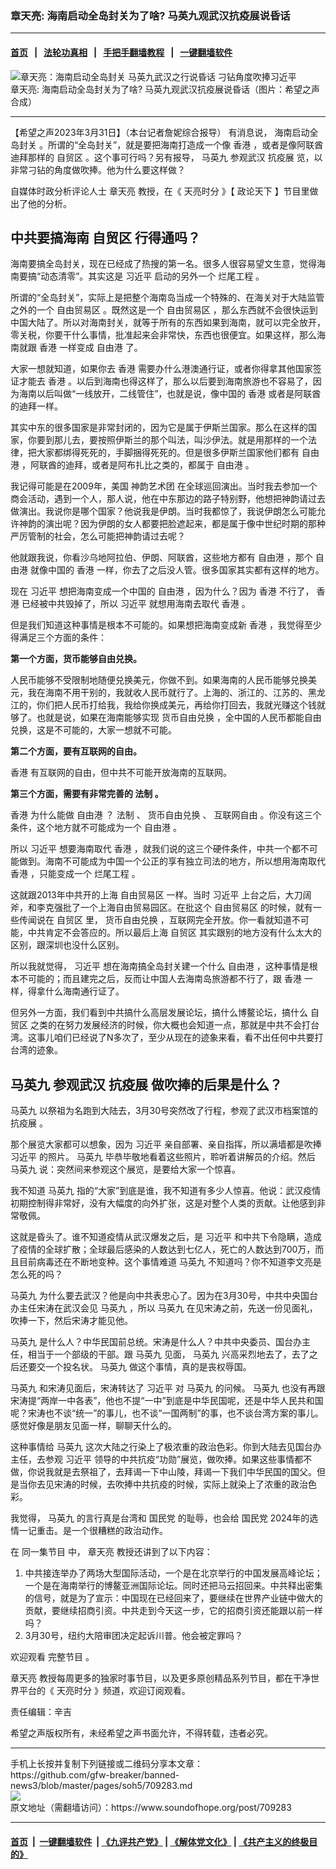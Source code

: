 ### 章天亮: 海南启动全岛封关为了啥? 马英九观武汉抗疫展说昏话
------------------------

#### [首页](https://github.com/gfw-breaker/banned-news3/blob/master/README.md) &nbsp;&nbsp;|&nbsp;&nbsp; [法轮功真相](https://github.com/begood0513/basic/blob/master/README.md)  &nbsp;&nbsp;|&nbsp;&nbsp; [手把手翻墙教程](https://github.com/gfw-breaker/guides/wiki)  &nbsp;&nbsp;|&nbsp;&nbsp; [一键翻墙软件](https://github.com/gfw-breaker/nogfw/blob/master/README.md)  



<div><img alt="章天亮：海南启动全岛封关 马英九武汉之行说昏话 刁钻角度吹捧习近平 " src="https://img.soundofhope.org/2023-03/1680272970249.jpg"/>
<br/><figcaption class="caption">
 章天亮: 海南启动全岛封关为了啥? 马英九观武汉抗疫展说昏话（图片：希望之声合成）
</figcaption></div><hr/>


<div><div class="Content__Wrapper sc-1bvya0-0 elmmKw article_body" data-checkusr="" itemprop="articleBody">
 <div id="post_place_1">
 </div>
 <p class="meta-top">
  <span class="meta">
   【希望之声2023年3月31日】（本台记者詹妮综合报导）
  </span>
  有消息说，
  <ok href="/term/855029">
   海南启动全岛封关
  </ok>
  。所谓的“全岛封关”，就是要把海南打造成一个像
  <ok href="/term/1043">
   香港
  </ok>
  ，或者是像阿联酋迪拜那样的
  <ok href="/term/135403">
   自贸区
  </ok>
  。这个事可行吗？另有报导，
  <ok href="/term/14669">
   马英九
  </ok>
  参观武汉
  <ok href="/term/855035">
   抗疫展
  </ok>
  览，以非常刁钻的角度做吹捧。他为什么要这样做？
 </p>
 <p>
  自媒体时政分析评论人士
  <ok href="/term/974">
   章天亮
  </ok>
  教授，在《
  <ok href="/term/8908">
   天亮时分
  </ok>
  》【
  <ok href="/term/8909">
   政论天下
  </ok>
  】节目里做出了他的分析。
 </p>
 <h2>
  中共要搞海南
  <ok href="/term/135403">
   自贸区
  </ok>
  行得通吗？
 </h2>
 <p>
  海南要搞全岛封关，现在已经成了热搜的第一名。很多人很容易望文生意，觉得海南要搞“动态清零”。其实这是
  <ok href="/term/1063">
   习近平
  </ok>
  启动的另外一个
  <ok href="/term/60789">
   烂尾工程
  </ok>
  。
 </p>
 <p>
  所谓的“全岛封关”，实际上是把整个海南岛当成一个特殊的、在海关对于大陆监管之外的一个
  <ok href="/term/89573">
   自由贸易区
  </ok>
  。既然这是一个
  <ok href="/term/89573">
   自由贸易区
  </ok>
  ，那么东西就不会很快运到中国大陆了。所以对海南封关，就等于所有的东西如果到海南，就可以完全放开，零关税，你要干什么事情，批准起来会非常快，东西也很便宜。如果这样，那么海南就跟
  <ok href="/term/1043">
   香港
  </ok>
  一样变成
  <ok href="/term/92234">
   自由港
  </ok>
  了。
 </p>
 <p>
  大家一想就知道，如果你去
  <ok href="/term/1043">
   香港
  </ok>
  需要办什么港澳通行证，或者你得拿其他国家签证才能去
  <ok href="/term/1043">
   香港
  </ok>
  。以后到海南也得这样了，那么以后要到海南旅游也不容易了，因为海南以后叫做“一线放开，二线管住”，也就是说，像中国的
  <ok href="/term/1043">
   香港
  </ok>
  或者是阿联酋的迪拜一样。
 </p>
 <p>
  其实中东的很多国家是非常封闭的，因为它是属于伊斯兰国家。那么在这样的国家，你要到那儿去，要按照伊斯兰的那个叫法，叫沙伊法。就是用那样的一个法律，把大家都绑得死死的，手脚捆得死死的。但是很多伊斯兰国家他们都有
  <ok href="/term/92234">
   自由港
  </ok>
  ，阿联酋的迪拜，或者是阿布扎比之类的，都属于
  <ok href="/term/92234">
   自由港
  </ok>
  。
 </p>
 <p>
  我记得可能是在2009年，美国
  <ok href="/term/20058">
   神韵艺术团
  </ok>
  在全球巡回演出。当时我去参加一个商会活动，遇到一个人，那人说，他在中东那边的路子特别野，他想把神韵请过去做演出。我说你是哪个国家？他说我是伊朗。当时我都惊了，我说伊朗怎么可能允许神韵的演出呢？因为伊朗的女人都要把脸遮起来，都是属于像中世纪时期的那种严厉管制的社会，怎么可能把神韵请过去呢？
 </p>
 <p>
  他就跟我说，你看沙乌地阿拉伯、伊朗、阿联酋，这些地方都有
  <ok href="/term/92234">
   自由港
  </ok>
  ，那个
  <ok href="/term/92234">
   自由港
  </ok>
  就像中国的
  <ok href="/term/1043">
   香港
  </ok>
  一样，你去了之后没人管。很多国家其实都有这样的地方。
 </p>
 <p>
  现在
  <ok href="/term/1063">
   习近平
  </ok>
  想把海南变成一个中国的
  <ok href="/term/92234">
   自由港
  </ok>
  ，因为什么？因为
  <ok href="/term/1043">
   香港
  </ok>
  不行了，
  <ok href="/term/1043">
   香港
  </ok>
  已经被中共毁掉了，所以
  <ok href="/term/1063">
   习近平
  </ok>
  就想用海南去取代
  <ok href="/term/1043">
   香港
  </ok>
  。
 </p>
 <p>
  但是我们知道这种事情是根本不可能的。如果想把海南变成新
  <ok href="/term/1043">
   香港
  </ok>
  ，我觉得至少得满足三个方面的条件：
 </p>
 <p>
  <strong>
   第一个方面，货币能够自由兑换。
  </strong>
 </p>
 <p>
  人民币能够不受限制地随便兑换美元，你做不到。如果海南的人民币能够兑换美元，我在海南不用干别的，我就收人民币就行了。上海的、浙江的、江苏的、黑龙江的，你们把人民币打给我，我给你换成美元，再给你打回去，我就光赚这个钱就够了。也就是说，如果在海南能够实现
  <ok href="/term/855032">
   货币自由兑换
  </ok>
  ，全中国的人民币都能自由兑换，这是不可能的，大家一想就不可能。
 </p>
 <p>
  <strong>
   第二个方面，要有互联网的自由。
  </strong>
 </p>
 <p>
  <ok href="/term/1043">
   香港
  </ok>
  有互联网的自由，但中共不可能开放海南的互联网。
 </p>
 <p>
  <strong>
   第三个方面，需要有非常完善的
   <ok href="/term/55989">
    法制
   </ok>
   。
  </strong>
 </p>
 <p>
  <ok href="/term/1043">
   香港
  </ok>
  为什么能做
  <ok href="/term/92234">
   自由港
  </ok>
  ？
  <ok href="/term/55989">
   法制
  </ok>
  、
  <ok href="/term/855032">
   货币自由兑换
  </ok>
  、
  <ok href="/term/104786">
   互联网自由
  </ok>
  。你没有这三个条件，这个地方就不可能成为一个
  <ok href="/term/92234">
   自由港
  </ok>
  。
 </p>
 <p>
  所以
  <ok href="/term/1063">
   习近平
  </ok>
  想要海南取代
  <ok href="/term/1043">
   香港
  </ok>
  ，就我们说的这三个硬件条件，中共一个都不可能做到。海南不可能成为中国一个公正的享有独立司法的地方，所以想用海南取代
  <ok href="/term/1043">
   香港
  </ok>
  ，只能变成一个
  <ok href="/term/60789">
   烂尾工程
  </ok>
  。
 </p>
 <p>
  这就跟2013年中共开的上海
  <ok href="/term/89573">
   自由贸易区
  </ok>
  一样。当时
  <ok href="/term/1063">
   习近平
  </ok>
  上台之后，大刀阔斧，和李克强批了一个上海自由贸易园区。在批这个
  <ok href="/term/89573">
   自由贸易区
  </ok>
  的时候，就有一些传闻说在
  <ok href="/term/135403">
   自贸区
  </ok>
  里，
  <ok href="/term/855032">
   货币自由兑换
  </ok>
  ，互联网完全开放。你一看就知道不可能，中共肯定不会答应的。所以最后上海
  <ok href="/term/135403">
   自贸区
  </ok>
  其实跟别的地方没有什么太大的区别，跟深圳也没什么区别。
 </p>
 <p>
  所以我就觉得，
  <ok href="/term/1063">
   习近平
  </ok>
  想在海南搞全岛封关建一个什么
  <ok href="/term/92234">
   自由港
  </ok>
  ，这种事情是根本不可能的；而且建完之后，反而让中国人去海南岛旅游都不行了，跟
  <ok href="/term/1043">
   香港
  </ok>
  一样，得拿什么海南通行证了。
 </p>
 <p>
  但另外一方面，我们看到中共搞什么高层发展论坛，搞什么博鳌论坛，搞什么
  <ok href="/term/135403">
   自贸区
  </ok>
  之类的在努力发展经济的时候，你大概也会知道一点，那就是中共不会打台湾。这事儿咱们已经说了N多次了，至少从现在的迹象来看，看不出任何中共要打台湾的迹象。
 </p>
 <h2>
  <ok href="/term/14669">
   马英九
  </ok>
  参观武汉
  <ok href="/term/855035">
   抗疫展
  </ok>
  做吹捧的后果是什么？
 </h2>
 <p>
  <ok href="/term/14669">
   马英九
  </ok>
  以祭祖为名跑到大陆去，3月30号突然改了行程，参观了武汉市档案馆的
  <ok href="/term/855035">
   抗疫展
  </ok>
  。
 </p>
 <p>
  那个展览大家都可以想象，因为
  <ok href="/term/1063">
   习近平
  </ok>
  亲自部署、亲自指挥，所以满墙都是吹捧
  <ok href="/term/1063">
   习近平
  </ok>
  的照片。
  <ok href="/term/14669">
   马英九
  </ok>
  毕恭毕敬地看着这些照片，聆听着讲解员的介绍。然后
  <ok href="/term/14669">
   马英九
  </ok>
  说：突然间来参观这个展览，是要给大家一个惊喜。
 </p>
 <p>
  我不知道
  <ok href="/term/14669">
   马英九
  </ok>
  指的“大家”到底是谁，我不知道有多少人惊喜。他说：武汉疫情初期控制得非常好，没有大幅度的向外扩张，这是对整个人类的贡献。让他感到非常敬佩。
 </p>
 <p>
  这就是昏头了。谁不知道疫情从武汉爆发之后，是
  <ok href="/term/1063">
   习近平
  </ok>
  和中共下令隐瞒，造成了疫情的全球扩散；全球最后感染的人数达到七亿人，死亡的人数达到700万，而且目前病毒还在不断地变种。这个事情难道
  <ok href="/term/14669">
   马英九
  </ok>
  不知道吗？你不知道李文亮是怎么死的吗？
 </p>
 <p>
  <ok href="/term/14669">
   马英九
  </ok>
  为什么要去武汉？他是向中共表忠心了。因为在3月30号，中共中央国台办主任宋涛在武汉会见
  <ok href="/term/14669">
   马英九
  </ok>
  ，所以
  <ok href="/term/14669">
   马英九
  </ok>
  在见宋涛之前，先送一份见面礼，吹捧一下，然后宋涛才能见他。
 </p>
 <p>
  <ok href="/term/14669">
   马英九
  </ok>
  是什么人？中华民国前总统。宋涛是什么人？中共中央委员、国台办主任，相当于一个部级的干部。跟
  <ok href="/term/14669">
   马英九
  </ok>
  见面，
  <ok href="/term/14669">
   马英九
  </ok>
  兴高采烈地去了，去了之后还要交一个投名状。
  <ok href="/term/14669">
   马英九
  </ok>
  做这个事情，真的是丧权辱国。
 </p>
 <p>
  <ok href="/term/14669">
   马英九
  </ok>
  和宋涛见面后，宋涛转达了
  <ok href="/term/1063">
   习近平
  </ok>
  对
  <ok href="/term/14669">
   马英九
  </ok>
  的问候。
  <ok href="/term/14669">
   马英九
  </ok>
  也没有再跟宋涛提“两岸一中各表”，他也不提“一中”到底是中华民国呢，还是中华人民共和国呢？宋涛也不谈“统一”的事儿，也不谈“一国两制”的事，也不谈台湾方案的事儿。感觉好像是朋友见面一样，聊聊天什么的。
 </p>
 <p>
  这种事情给
  <ok href="/term/14669">
   马英九
  </ok>
  这次大陆之行染上了极浓重的政治色彩。你到大陆去见国台办主任，去参观
  <ok href="/term/1063">
   习近平
  </ok>
  领导的中共抗疫“功勋”展览，做吹捧。如果这些事情都不做，你说我就是去祭祖了，去拜谒一下中山陵，拜谒一下我们中华民国的国父。但是当你去见宋涛的时候，去吹捧中共抗疫的时候，实际上就染上了浓重的政治色彩。
 </p>
 <p>
  我觉得，
  <ok href="/term/14669">
   马英九
  </ok>
  的言行真是台湾和
  <ok href="/term/13347">
   国民党
  </ok>
  的耻辱，也会给
  <ok href="/term/13347">
   国民党
  </ok>
  2024年的选情一记重击。是一个很糟糕的政治动作。
 </p>
 <p>
  在
  <ok href="https://www.ganjing.com/zh-TW/live/1fo4rfmfdpi3y2NFkfoq7rVjR1p41c">
   同一集节目
  </ok>
  中，
  <ok href="/term/974">
   章天亮
  </ok>
  教授还讲到了以下内容：
 </p>
 <ol>
  <li>
   中共接连举办了两场大型国际活动，一个是在北京举行的中国发展高峰论坛；一个是在海南举行的博鳌亚洲国际论坛。同时还把马云招回来。中共释出密集的信号，就是为了宣示：中国现在已经回来了，要继续在世界产业链中做大的贡献，要继续招商引资。中共走到今天这一步，它的招商引资还能跟以前一样吗？
  </li>
  <li>
   3月30号，纽约大陪审团决定起诉川普。他会被定罪吗？
  </li>
 </ol>
 <p>
  欢迎观看
  <ok href="https://www.ganjing.com/zh-TW/live/1fo4rfmfdpi3y2NFkfoq7rVjR1p41c">
   完整节目
  </ok>
  。
 </p>
 <p>
  <ok href="/term/974">
   章天亮
  </ok>
  教授每周更多的独家时事节目，以及更多原创精品系列节目，都在干净世界平台的《
  <ok href="https://www.ganjing.com/zh-TW/channel/1eiqjdnq7go5pVcjheW81Z1KD1er0c">
   天亮时分
  </ok>
  》频道，欢迎订阅观看。
 </p>
 <p class="meta-btm">
  责任编辑：辛吉
 </p>
 <p class="meta-btm">
  希望之声版权所有，未经希望之声书面允许，不得转载，违者必究。
 </p>
</div>
</div>
<hr/>
手机上长按并复制下列链接或二维码分享本文章：<br/>
https://github.com/gfw-breaker/banned-news3/blob/master/pages/soh5/709283.md <br/>
<a href='https://github.com/gfw-breaker/banned-news3/blob/master/pages/soh5/709283.md'><img src='https://github.com/gfw-breaker/banned-news3/blob/master/pages/soh5/709283.md.png'/></a> <br/>
原文地址（需翻墙访问）：https://www.soundofhope.org/post/709283


------------------------
#### [首页](https://github.com/gfw-breaker/banned-news3/blob/master/README.md) &nbsp;|&nbsp; [一键翻墙软件](https://github.com/gfw-breaker/nogfw/blob/master/README.md) &nbsp;| [《九评共产党》](https://github.com/gfw-breaker/9ping.md/blob/master/README.md#九评之一评共产党是什么) | [《解体党文化》](https://github.com/gfw-breaker/jtdwh.md/blob/master/README.md) | [《共产主义的终极目的》](https://github.com/gfw-breaker/gczydzjmd.md/blob/master/README.md)


<img src='http://gfw-breaker.win/banned-news3/pages/soh5/709283.md' width='0px' height='0px'/>